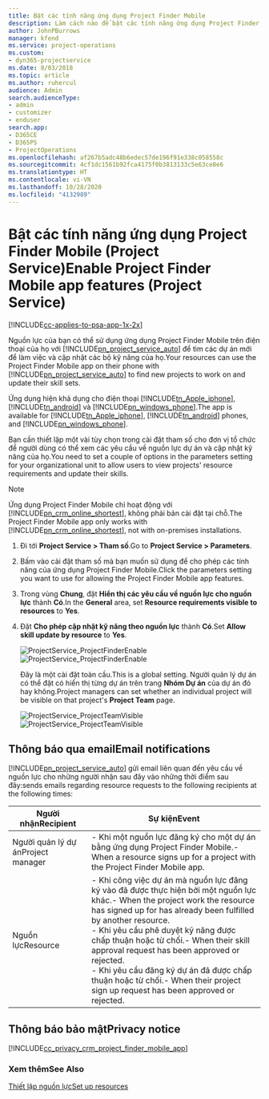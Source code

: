 ```yaml
---
title: Bật các tính năng ứng dụng Project Finder Mobile
description: Làm cách nào để bật các tính năng ứng dụng Project Finder Mobile cho Project Service
author: JohnPBurrows
manager: kfend
ms.service: project-operations
ms.custom:
- dyn365-projectservice
ms.date: 8/03/2018
ms.topic: article
ms.author: ruhercul
audience: Admin
search.audienceType:
- admin
- customizer
- enduser
search.app:
- D365CE
- D365PS
- ProjectOperations
ms.openlocfilehash: af267b5adc48b6edec57de196f91e338c058558c
ms.sourcegitcommit: 4cf1dc1561b92fca4175f0b3813133c5e63ce8e6
ms.translationtype: HT
ms.contentlocale: vi-VN
ms.lasthandoff: 10/28/2020
ms.locfileid: "4132989"
---
```

# <a name="enable-project-finder-mobile-app-features-project-service"></a><span data-ttu-id="0d3a0-103">Bật các tính năng ứng dụng Project Finder Mobile (Project Service)</span><span class="sxs-lookup"><span data-stu-id="0d3a0-103">Enable Project Finder Mobile app features (Project Service)</span></span>

[!INCLUDE[cc-applies-to-psa-app-1x-2x](../includes/cc-applies-to-psa-app-1x-2x.md)]

<span data-ttu-id="0d3a0-104">Nguồn lực của bạn có thể sử dụng ứng dụng Project Finder Mobile trên điện thoại của họ với [!INCLUDE[pn_project_service_auto](../includes/pn-project-service-auto.md)] để tìm các dự án mới để làm việc và cập nhật các bộ kỹ năng của họ.</span><span class="sxs-lookup"><span data-stu-id="0d3a0-104">Your resources can use the Project Finder Mobile app on their phone with [!INCLUDE[pn_project_service_auto](../includes/pn-project-service-auto.md)] to find new projects to work on and update their skill sets.</span></span>  
  
 <span data-ttu-id="0d3a0-105">Ứng dụng hiện khả dụng cho điện thoại [!INCLUDE[tn_Apple_iphone](../includes/tn-apple-iphone.md)], [!INCLUDE[tn_android](../includes/tn-android.md)] và [!INCLUDE[pn_windows_phone](../includes/pn-windows-phone.md)].</span><span class="sxs-lookup"><span data-stu-id="0d3a0-105">The app is available for [!INCLUDE[tn_Apple_iphone](../includes/tn-apple-iphone.md)], [!INCLUDE[tn_android](../includes/tn-android.md)] phones, and [!INCLUDE[pn_windows_phone](../includes/pn-windows-phone.md)].</span></span>  
  
 <span data-ttu-id="0d3a0-106">Bạn cần thiết lập một vài tùy chọn trong cài đặt tham số cho đơn vị tổ chức để người dùng có thể xem các yêu cầu về nguồn lực dự án và cập nhật kỹ năng của họ.</span><span class="sxs-lookup"><span data-stu-id="0d3a0-106">You need to set a couple of options in the parameters setting for your organizational unit to allow users to view projects' resource requirements and update their skills.</span></span>  
  
> [!NOTE]
>  <span data-ttu-id="0d3a0-107">Ứng dụng Project Finder Mobile chỉ hoạt động với [!INCLUDE[pn_crm_online_shortest](../includes/pn-crm-online-shortest.md)], không phải bản cài đặt tại chỗ.</span><span class="sxs-lookup"><span data-stu-id="0d3a0-107">The Project Finder Mobile app only works with [!INCLUDE[pn_crm_online_shortest](../includes/pn-crm-online-shortest.md)], not with on-premises installations.</span></span>  
  
1. <span data-ttu-id="0d3a0-108">Đi tới **Project Service > Tham số**.</span><span class="sxs-lookup"><span data-stu-id="0d3a0-108">Go to **Project Service > Parameters**.</span></span>  
  
2. <span data-ttu-id="0d3a0-109">Bấm vào cài đặt tham số mà bạn muốn sử dụng để cho phép các tính năng của ứng dụng Project Finder Mobile.</span><span class="sxs-lookup"><span data-stu-id="0d3a0-109">Click the parameters setting you want to use for allowing the Project Finder Mobile app features.</span></span>  
  
3. <span data-ttu-id="0d3a0-110">Trong vùng **Chung**, đặt **Hiển thị các yêu cầu về nguồn lực cho nguồn lực** thành **Có**.</span><span class="sxs-lookup"><span data-stu-id="0d3a0-110">In the **General** area, set **Resource requirements visible to resources** to **Yes**.</span></span>  
  
4. <span data-ttu-id="0d3a0-111">Đặt **Cho phép cập nhật kỹ năng theo nguồn lực** thành **Có**.</span><span class="sxs-lookup"><span data-stu-id="0d3a0-111">Set **Allow skill update by resource** to **Yes**.</span></span>  
  
   <span data-ttu-id="0d3a0-112">![ProjectService_ProjectFinderEnable](../psa/media/project-service-project-finder-enable.png "ProjectService_ProjectFinderEnable")</span><span class="sxs-lookup"><span data-stu-id="0d3a0-112">![ProjectService_ProjectFinderEnable](../psa/media/project-service-project-finder-enable.png "ProjectService_ProjectFinderEnable")</span></span>  
  
   <span data-ttu-id="0d3a0-113">Đây là một cài đặt toàn cầu.</span><span class="sxs-lookup"><span data-stu-id="0d3a0-113">This is a global setting.</span></span> <span data-ttu-id="0d3a0-114">Người quản lý dự án có thể đặt có hiển thị từng dự án trên trang **Nhóm Dự án** của dự án đó hay không.</span><span class="sxs-lookup"><span data-stu-id="0d3a0-114">Project managers can set whether an individual project will be visible on that project's **Project Team** page.</span></span>  
  
   <span data-ttu-id="0d3a0-115">![ProjectService_ProjectTeamVisible](../psa/media/project-service-project-team-visible.png "ProjectService_ProjectTeamVisible")</span><span class="sxs-lookup"><span data-stu-id="0d3a0-115">![ProjectService_ProjectTeamVisible](../psa/media/project-service-project-team-visible.png "ProjectService_ProjectTeamVisible")</span></span>  
  
## <a name="email-notifications"></a><span data-ttu-id="0d3a0-116">Thông báo qua email</span><span class="sxs-lookup"><span data-stu-id="0d3a0-116">Email notifications</span></span>  
 [!INCLUDE[pn_project_service_auto](../includes/pn-project-service-auto.md)] <span data-ttu-id="0d3a0-117">gửi email liên quan đến yêu cầu về nguồn lực cho những người nhận sau đây vào những thời điểm sau đây:</span><span class="sxs-lookup"><span data-stu-id="0d3a0-117">sends emails regarding resource requests to the following recipients at the following times:</span></span>  
  
|<span data-ttu-id="0d3a0-118">Người nhận</span><span class="sxs-lookup"><span data-stu-id="0d3a0-118">Recipient</span></span>|<span data-ttu-id="0d3a0-119">Sự kiện</span><span class="sxs-lookup"><span data-stu-id="0d3a0-119">Event</span></span>|  
|---------------|-----------|  
|<span data-ttu-id="0d3a0-120">Người quản lý dự án</span><span class="sxs-lookup"><span data-stu-id="0d3a0-120">Project manager</span></span>|<span data-ttu-id="0d3a0-121">-   Khi một nguồn lực đăng ký cho một dự án bằng ứng dụng Project Finder Mobile.</span><span class="sxs-lookup"><span data-stu-id="0d3a0-121">-   When a resource signs up for a project with the Project Finder Mobile app.</span></span>|  
|<span data-ttu-id="0d3a0-122">Nguồn lực</span><span class="sxs-lookup"><span data-stu-id="0d3a0-122">Resource</span></span>|<span data-ttu-id="0d3a0-123">-   Khi công việc dự án mà nguồn lực đăng ký vào đã được thực hiện bởi một nguồn lực khác.</span><span class="sxs-lookup"><span data-stu-id="0d3a0-123">-   When the project work the resource has signed up for has already been fulfilled by another resource.</span></span><br /><span data-ttu-id="0d3a0-124">-   Khi yêu cầu phê duyệt kỹ năng được chấp thuận hoặc từ chối.</span><span class="sxs-lookup"><span data-stu-id="0d3a0-124">-   When their skill approval request has been approved or rejected.</span></span><br /><span data-ttu-id="0d3a0-125">-   Khi yêu cầu đăng ký dự án đã được chấp thuận hoặc từ chối.</span><span class="sxs-lookup"><span data-stu-id="0d3a0-125">-   When their project sign up request has been approved or rejected.</span></span>|  
  
## <a name="privacy-notice"></a><span data-ttu-id="0d3a0-126">Thông báo bảo mật</span><span class="sxs-lookup"><span data-stu-id="0d3a0-126">Privacy notice</span></span>  
 [!INCLUDE[cc_privacy_crm_project_finder_mobile_app](../includes/cc-privacy-crm-project-finder-mobile-app.md)]  
  
### <a name="see-also"></a><span data-ttu-id="0d3a0-127">Xem thêm</span><span class="sxs-lookup"><span data-stu-id="0d3a0-127">See Also</span></span>  
 [<span data-ttu-id="0d3a0-128">Thiết lập nguồn lực</span><span class="sxs-lookup"><span data-stu-id="0d3a0-128">Set up resources</span></span>](../psa/set-up-resources.md)
